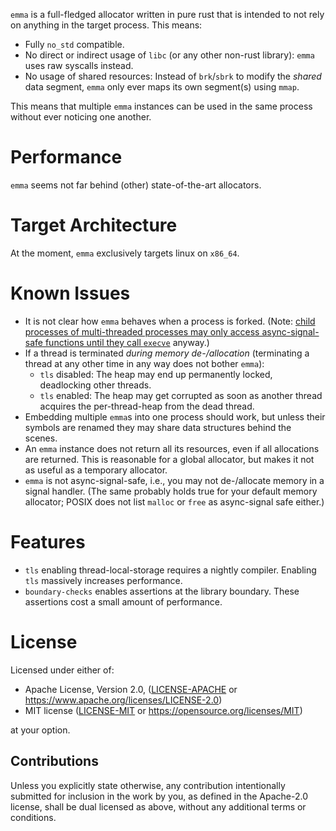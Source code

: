 `emma` is a full-fledged allocator written in pure rust that is intended to not rely on anything in the target process. This means:

- Fully `no_std` compatible.
- No direct or indirect usage of `libc` (or any other non-rust library): `emma` uses raw syscalls instead.
- No usage of shared resources: Instead of `brk`/`sbrk` to modify the _shared_ data segment, `emma` only ever maps its own segment(s) using `mmap`.

This means that multiple `emma` instances can be used in the same process without ever noticing one another.

# Performance
`emma` seems not far behind (other) state-of-the-art allocators.

# Target Architecture
At the moment, `emma` exclusively targets linux on `x86_64`.

# Known Issues
- It is not clear how `emma` behaves when a process is forked. (Note: [child processes of multi-threaded processes may only access async-signal-safe functions until they call `execve`](https://www.man7.org/linux/man-pages/man2/fork.2.html) anyway.)
- If a thread is terminated _during memory de-/allocation_ (terminating a thread at any other time in any way does not bother `emma`):
	- `tls` disabled: The heap may end up permanently locked, deadlocking other threads.
	- `tls` enabled: The heap may get corrupted as soon as another thread acquires the per-thread-heap from the dead thread.
- Embedding multiple `emma`s into one process should work, but unless their symbols are renamed they may share data structures behind the scenes.
- An `emma` instance does not return all its resources, even if all allocations are returned. This is reasonable for a global allocator, but makes it not as useful as a temporary allocator.
- `emma` is not async-signal-safe, i.e., you may not de-/allocate memory in a signal handler. (The same probably holds true for your default memory allocator; POSIX does not list `malloc` or `free` as async-signal safe either.)

# Features
- `tls` enabling thread-local-storage requires a nightly compiler. Enabling `tls` massively increases performance.
- `boundary-checks` enables assertions at the library boundary. These assertions cost a small amount of performance.

# License

Licensed under either of:

 * Apache License, Version 2.0, ([LICENSE-APACHE](LICENSE-APACHE) or https://www.apache.org/licenses/LICENSE-2.0)
 * MIT license ([LICENSE-MIT](LICENSE-MIT) or https://opensource.org/licenses/MIT)

at your option.

## Contributions

Unless you explicitly state otherwise, any contribution intentionally submitted for inclusion in the work by you, as defined in the Apache-2.0 license, shall be dual licensed as above, without any additional terms or conditions.
